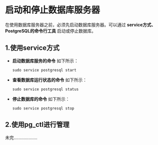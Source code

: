 启动和停止数据库服务器
===================================================================================
在使用数据库服务器之前，必须先启动数据库服务器。可以通过 **service方式、PostgreSQL的命令行工具** 
启动或停止数据库。

## 1.使用service方式
+ **启动数据库服务的命令** 如下所示：  
    ```shell
    sudo service postgresql start
    ```
+ **查看数据库运行状态的命令** 如下所示：
    ```shell
    sudo service postgresql status
    ```
+ **停止数据库的命令** 如下所示：
    ```shell
    sudo service postgresql stop
    ```

## 2.使用pg_ctl进行管理
未完...................